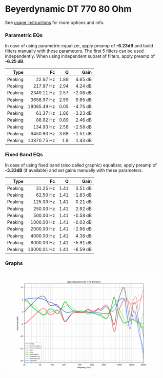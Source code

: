# Beyerdynamic DT 770 80 Ohm
See [usage instructions](https://github.com/jaakkopasanen/AutoEq#usage) for more options and info.

### Parametric EQs
In case of using parametric equalizer, apply preamp of **-6.23dB** and build filters manually
with these parameters. The first 5 filters can be used independently.
When using independent subset of filters, apply preamp of **-6.25 dB**.

| Type    | Fc          |    Q | Gain     |
|--------:|------------:|-----:|---------:|
| Peaking | 22.67 Hz    | 1.89 | 4.65 dB  |
| Peaking | 217.87 Hz   | 2.94 | 4.24 dB  |
| Peaking | 2349.11 Hz  | 2.57 | -2.06 dB |
| Peaking | 3658.97 Hz  | 2.59 | 9.65 dB  |
| Peaking | 18065.49 Hz | 0.05 | -4.75 dB |
| Peaking | 61.37 Hz    | 1.86 | -3.23 dB |
| Peaking | 88.62 Hz    | 0.89 | 2.46 dB  |
| Peaking | 134.93 Hz   | 2.58 | -2.58 dB |
| Peaking | 6450.80 Hz  | 3.68 | -1.51 dB |
| Peaking | 10870.75 Hz | 1.9  | 1.43 dB  |

### Fixed Band EQs
In case of using fixed band (also called graphic) equalizer, apply preamp of **-3.33dB**
(if available) and set gains manually with these parameters.

| Type    | Fc          |    Q | Gain     |
|--------:|------------:|-----:|---------:|
| Peaking | 31.25 Hz    | 1.41 | 3.51 dB  |
| Peaking | 62.50 Hz    | 1.41 | -1.83 dB |
| Peaking | 125.00 Hz   | 1.41 | 0.21 dB  |
| Peaking | 250.00 Hz   | 1.41 | 2.92 dB  |
| Peaking | 500.00 Hz   | 1.41 | -0.58 dB |
| Peaking | 1000.00 Hz  | 1.41 | -0.03 dB |
| Peaking | 2000.00 Hz  | 1.41 | -2.96 dB |
| Peaking | 4000.00 Hz  | 1.41 | 4.38 dB  |
| Peaking | 8000.00 Hz  | 1.41 | -5.91 dB |
| Peaking | 16000.01 Hz | 1.41 | -6.59 dB |

### Graphs
![](./Beyerdynamic%20DT%20770%2080%20Ohm.png)